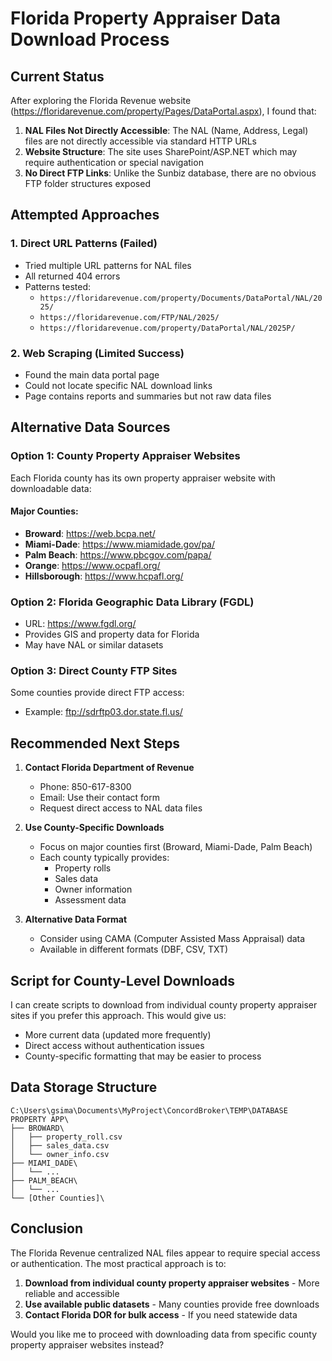 # Florida Property Appraiser Data Download Process

## Current Status

After exploring the Florida Revenue website (https://floridarevenue.com/property/Pages/DataPortal.aspx), I found that:

1. **NAL Files Not Directly Accessible**: The NAL (Name, Address, Legal) files are not directly accessible via standard HTTP URLs
2. **Website Structure**: The site uses SharePoint/ASP.NET which may require authentication or special navigation
3. **No Direct FTP Links**: Unlike the Sunbiz database, there are no obvious FTP folder structures exposed

## Attempted Approaches

### 1. Direct URL Patterns (Failed)
- Tried multiple URL patterns for NAL files
- All returned 404 errors
- Patterns tested:
  - `https://floridarevenue.com/property/Documents/DataPortal/NAL/2025/`
  - `https://floridarevenue.com/FTP/NAL/2025/`
  - `https://floridarevenue.com/property/DataPortal/NAL/2025P/`

### 2. Web Scraping (Limited Success)
- Found the main data portal page
- Could not locate specific NAL download links
- Page contains reports and summaries but not raw data files

## Alternative Data Sources

### Option 1: County Property Appraiser Websites
Each Florida county has its own property appraiser website with downloadable data:

#### Major Counties:
- **Broward**: https://web.bcpa.net/
- **Miami-Dade**: https://www.miamidade.gov/pa/
- **Palm Beach**: https://www.pbcgov.com/papa/
- **Orange**: https://www.ocpafl.org/
- **Hillsborough**: https://www.hcpafl.org/

### Option 2: Florida Geographic Data Library (FGDL)
- URL: https://www.fgdl.org/
- Provides GIS and property data for Florida
- May have NAL or similar datasets

### Option 3: Direct County FTP Sites
Some counties provide direct FTP access:
- Example: ftp://sdrftp03.dor.state.fl.us/

## Recommended Next Steps

1. **Contact Florida Department of Revenue**
   - Phone: 850-617-8300
   - Email: Use their contact form
   - Request direct access to NAL data files

2. **Use County-Specific Downloads**
   - Focus on major counties first (Broward, Miami-Dade, Palm Beach)
   - Each county typically provides:
     - Property rolls
     - Sales data
     - Owner information
     - Assessment data

3. **Alternative Data Format**
   - Consider using CAMA (Computer Assisted Mass Appraisal) data
   - Available in different formats (DBF, CSV, TXT)

## Script for County-Level Downloads

I can create scripts to download from individual county property appraiser sites if you prefer this approach. This would give us:
- More current data (updated more frequently)
- Direct access without authentication issues
- County-specific formatting that may be easier to process

## Data Storage Structure

```
C:\Users\gsima\Documents\MyProject\ConcordBroker\TEMP\DATABASE PROPERTY APP\
├── BROWARD\
│   ├── property_roll.csv
│   ├── sales_data.csv
│   └── owner_info.csv
├── MIAMI_DADE\
│   └── ...
├── PALM_BEACH\
│   └── ...
└── [Other Counties]\
```

## Conclusion

The Florida Revenue centralized NAL files appear to require special access or authentication. The most practical approach is to:

1. **Download from individual county property appraiser websites** - More reliable and accessible
2. **Use available public datasets** - Many counties provide free downloads
3. **Contact Florida DOR for bulk access** - If you need statewide data

Would you like me to proceed with downloading data from specific county property appraiser websites instead?